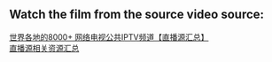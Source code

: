 ## Watch the film from the source video source:

[世界各地的8000+ 网络电视公共IPTV频道【直播源汇总】](https://www.freedidi.com/1884.html)    
[直播源相关资源汇总](https://github.com/imDazui/Tvlist-awesome-m3u-m3u8)   
